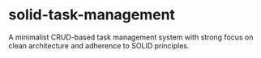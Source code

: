 # solid-task-management
A minimalist CRUD-based task management system with strong focus on clean architecture and adherence to SOLID principles.

